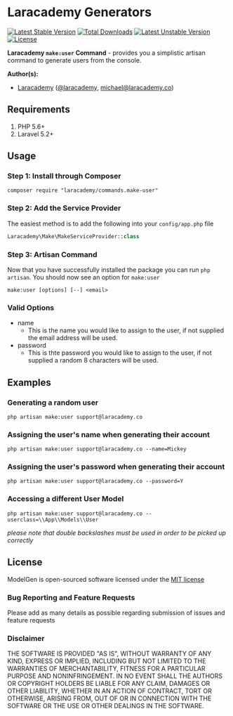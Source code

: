 # Laracademy Generators

[![Latest Stable Version](https://poser.pugx.org/laracademy/make/v/stable)](https://packagist.org/packages/laracademy/make) [![Total Downloads](https://poser.pugx.org/laracademy/make/downloads)](https://packagist.org/packages/laracademy/make) [![Latest Unstable Version](https://poser.pugx.org/laracademy/make/v/unstable)](https://packagist.org/packages/laracademy/make) [![License](https://poser.pugx.org/laracademy/make/license)](https://packagist.org/packages/laracademy/make)

**Laracademy `make:user` Command** - provides you a simplistic artisan command to generate users from the console.

**Author(s):**
* [Laracademy](https://laracademy.co) ([@laracademy](http://twitter.com/laracademy), michael@laracademy.co)

## Requirements

1. PHP 5.6+
2. Laravel 5.2+

## Usage

### Step 1: Install through Composer

```
composer require "laracademy/commands.make-user"
```

### Step 2: Add the Service Provider
The easiest method is to add the following into your `config/app.php` file

```php
Laracademy\Make\MakeServiceProvider::class
```

### Step 3: Artisan Command
Now that you have successfully installed the package you can run `php artisan`. You should now see an option for `make:user`

```
make:user [options] [--] <email>
```

### Valid Options
 - name
   - This is the name you would like to assign to the user, if not supplied the email address will be used.
 - password
   - This is thte password you would like to assign to the user, if not supplied a random 8 characters will be used.

## Examples
### Generating a random user
```
php artisan make:user support@laracademy.co
```

### Assigning the user's name when generating their account
```
php artisan make:user support@laracademy.co --name=Mickey
```

### Assigning the user's password when generating their account
```
php artisan make:user support@laracademy.co --password=Y
```

### Accessing a different User Model
```
php artisan make:user support@laracademy.co --userclass=\\App\\Models\\User
```
_please note that double backslashes must be used in order to be picked up correctly_

## License
ModelGen is open-sourced software licensed under the [MIT license](http://opensource.org/licenses/MIT)

### Bug Reporting and Feature Requests
Please add as many details as possible regarding submission of issues and feature requests

### Disclaimer
THE SOFTWARE IS PROVIDED "AS IS", WITHOUT WARRANTY OF ANY KIND, EXPRESS OR IMPLIED, INCLUDING BUT NOT LIMITED TO THE WARRANTIES OF MERCHANTABILITY, FITNESS FOR A PARTICULAR PURPOSE AND NONINFRINGEMENT. IN NO EVENT SHALL THE AUTHORS OR COPYRIGHT HOLDERS BE LIABLE FOR ANY CLAIM, DAMAGES OR OTHER LIABILITY, WHETHER IN AN ACTION OF CONTRACT, TORT OR OTHERWISE, ARISING FROM, OUT OF OR IN CONNECTION WITH THE SOFTWARE OR THE USE OR OTHER DEALINGS IN THE SOFTWARE.
